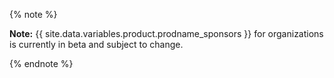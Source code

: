{% note %}

**Note:** {{ site.data.variables.product.prodname_sponsors }} for organizations is currently in beta and subject to change.

{% endnote %}
